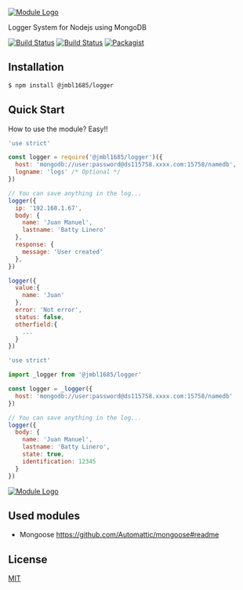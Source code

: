[![Module Logo](https://image.ibb.co/f4cWVL/nodejs-6-569582.png)](https://www.npmjs.com/package/@jmbl1685/logger)

Logger System for Nodejs using MongoDB

[![Build Status](https://dev.azure.com/jmbl1685-github/github/_apis/build/status/jmbl1685.nodejs-logger?branchName=master)](https://dev.azure.com/jmbl1685-github/github/_build/latest?definitionId=1?branchName=master)
[![Build Status](https://travis-ci.org/jmbl1685/nodejs-logger.svg?branch=master)](https://travis-ci.org/jmbl1685/nodejs-logger)
[![Packagist](https://img.shields.io/packagist/l/doctrine/orm.svg)](https://github.com/jmbl1685/nodejs-logger/blob/master/LICENSE)

## Installation

```sh
$ npm install @jmbl1685/logger
```

## Quick Start


How to use the module? Easy!!

```js
'use strict'

const logger = require('@jmbl1685/logger')({
  host: 'mongodb://user:password@ds115758.xxxx.com:15758/namedb',
  logname: 'logs' /* Optional */
})

// You can save anything in the log...
logger({
  ip: '192.168.1.67',
  body: {
    name: 'Juan Manuel',
    lastname: 'Batty Linero'
  },
  response: {
    message: 'User created'
  },
})

logger({
  value:{
    name: 'Juan'
  },
  error: 'Not error',
  status: false,
  otherfield:{
    ...
  }
})

```

```js
'use strict'

import _logger from '@jmbl1685/logger'

const logger = _logger({
  host: 'mongodb://user:password@ds115758.xxxx.com:15758/namedb'
})

// You can save anything in the log...
logger({
  body: {
    name: 'Juan Manuel',
    lastname: 'Batty Linero',
    state: true,
    identification: 12345
  }
})

```

[![Module Logo](https://image.ibb.co/i6NvPf/examaple.png)](https://www.npmjs.com/package/@jmbl1685/logger)

## Used modules
* Mongoose https://github.com/Automattic/mongoose#readme


## License

[MIT](https://github.com/angular/angular.js/blob/master/LICENSE)
